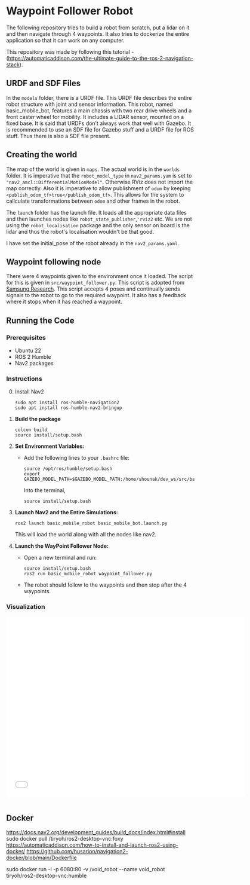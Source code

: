 # Waypoint Follower Robot

The following repository tries to build a robot from scratch, put a lidar on it and then navigate through 4 waypoints.
It also tries to dockerize the entire application so that it can work on any computer.

This repository was made by following this tutorial - (https://automaticaddison.com/the-ultimate-guide-to-the-ros-2-navigation-stack).

## URDF and SDF Files
In the `models` folder, there is a URDF file. This URDF file describes the entire robot structure with joint and sensor information.
This robot, named basic_mobile_bot, features a main chassis with two rear drive wheels and a front caster wheel for mobility. It includes a LIDAR sensor, mounted on a fixed base. It is said that URDFs don’t always work that well with Gazebo. It is recommended to use an SDF file for Gazebo stuff and a URDF file for ROS stuff. Thus there is also a SDF file present.

## Creating the world 
The map of the world is given in `maps`. The actual world is in the `worlds` folder. It is imperative that the `robot_model_type` in `nav2_params.yam` is set to `"nav2_amcl::DifferentialMotionModel"`. Otherwise RViz does not import the map correctly. Also it is imperative to allow publishment of `odom` by keeping `<publish_odom_tf>true</publish_odom_tf>`. This allows for the system to callculate transformations between `odom` and other frames in the robot.  

The `launch` folder has the launch file. It loads all the appropriate data files and then launches nodes like `robot_state_publisher`,`'rviz2` etc.
We are not using the `robot_localisation` package and the only sensor on board is the lidar and thus the robot's localisation wouldn't be that good.   

I have set the initial_pose of the robot already in the `nav2_params.yaml`. 

## Waypoint following node
There were 4 waypoints given to the environment once it loaded. The script for this is given in `src/waypoint_follower.py`.
This script is adopted from [Samsung Research](https://github.com/ros-navigation/navigation2/tree/main/nav2_simple_commander/nav2_simple_commander). This script accepts 4 poses and continually sends signals to the robot to go to the required waypoint. It also has a feedback where it stops when it has reached a waypoint. 

## Running the Code

### Prerequisites
- Ubuntu 22
- ROS 2 Humble
- Nav2 packages

### Instructions

0. Install Nav2
	```
	sudo apt install ros-humble-navigation2
	sudo apt install ros-humble-nav2-bringup
	```

1. **Build the package**
	```
	colcon build
	source install/setup.bash
    ```

2. **Set Environment Variables:**
   - Add the following lines to your `.bashrc` file:
     ```
     source /opt/ros/humble/setup.bash  
     export GAZEBO_MODEL_PATH=$GAZEBO_MODEL_PATH:/home/shounak/dev_ws/src/basic_mobile_robot/models/
     ```
     Into the terminal,

     `source install/setup.bash`

3. **Launch Nav2 and the Entire Simulations:**
     ```
     ros2 launch basic_mobile_robot basic_mobile_bot.launch.py
     ```
     This will load the world along with all the nodes like nav2.

4. **Launch the WayPoint Follower Node:**
   - Open a new terminal and run:
     ```
     source install/setup.bash
     ros2 run basic_mobile_robot waypoint_follower.py
     ```
   - The robot should follow to the waypoints and then stop after the 4 waypoints. 

### Visualization 
<iframe width="640" height="480" src="void_submission.mp4" title="Waypoint Following" frameborder="0" allow="accelerometer; autoplay; clipboard-write; encrypted-media; gyroscope; picture-in-picture; web-share" allowfullscreen>
	
</iframe>   



## Docker 


https://docs.nav2.org/development_guides/build_docs/index.html#install
sudo docker pull /tiryoh/ros2-desktop-vnc:foxy
https://automaticaddison.com/how-to-install-and-launch-ros2-using-docker/
https://github.com/husarion/navigation2-docker/blob/main/Dockerfile

sudo docker run -i -p 6080:80 -v /void_robot --name void_robot tiryoh/ros2-desktop-vnc:humble
